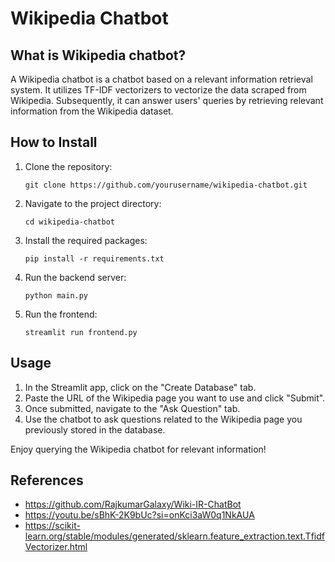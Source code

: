 # Wikipedia Chatbot


## What is Wikipedia chatbot?

A Wikipedia chatbot is a chatbot based on a relevant information retrieval system. It utilizes TF-IDF vectorizers to vectorize the data scraped from Wikipedia. Subsequently, it can answer users' queries by retrieving relevant information from the Wikipedia dataset.

## How to Install

1. Clone the repository:

    ```
    git clone https://github.com/yourusername/wikipedia-chatbot.git
    ```

2. Navigate to the project directory:

    ```
    cd wikipedia-chatbot
    ```

3. Install the required packages:

    ```
    pip install -r requirements.txt
    ```

4. Run the backend server:

    ```
    python main.py
    ```

5. Run the frontend:

    ```
    streamlit run frontend.py
    ```

## Usage

1. In the Streamlit app, click on the "Create Database" tab.
2. Paste the URL of the Wikipedia page you want to use and click "Submit".
3. Once submitted, navigate to the "Ask Question" tab.
4. Use the chatbot to ask questions related to the Wikipedia page you previously stored in the database.

Enjoy querying the Wikipedia chatbot for relevant information!

## References

- https://github.com/RajkumarGalaxy/Wiki-IR-ChatBot
- https://youtu.be/sBhK-2K9bUc?si=onKci3aW0q1NkAUA
- https://scikit-learn.org/stable/modules/generated/sklearn.feature_extraction.text.TfidfVectorizer.html